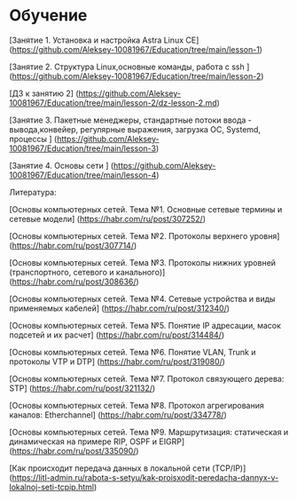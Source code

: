 # Обучение

[Занятие 1.  Установка и настройка Astra Linux CE] (https://github.com/Aleksey-10081967/Education/tree/main/lesson-1)

[Занятие 2. Структура Linux,основные команды, работа с ssh ] (https://github.com/Aleksey-10081967/Education/tree/main/lesson-2)

[ДЗ к занятию 2] (https://github.com/Aleksey-10081967/Education/tree/main/lesson-2/dz-lesson-2.md)

[Занятие 3. Пакетные менеджеры, стандартные потоки ввода - вывода,конвейер, регулярные выражения, загрузка ОС, Systemd, процессы  ] (https://github.com/Aleksey-10081967/Education/tree/main/lesson-3)

[Занятие 4. Основы сети  ] (https://github.com/Aleksey-10081967/Education/tree/main/lesson-4)










Литература:

[Основы компьютерных сетей. Тема №1. Основные сетевые термины и сетевые модели] (https://habr.com/ru/post/307252/)

[Основы компьютерных сетей. Тема №2. Протоколы верхнего уровня] (https://habr.com/ru/post/307714/)

[Основы компьютерных сетей. Тема №3. Протоколы нижних уровней (транспортного, сетевого и канального)] (https://habr.com/ru/post/308636/)

[Основы компьютерных сетей. Тема №4. Сетевые устройства и виды применяемых кабелей] (https://habr.com/ru/post/312340/)

[Основы компьютерных сетей. Тема №5. Понятие IP адресации, масок подсетей и их расчет] (https://habr.com/ru/post/314484/)

[Основы компьютерных сетей. Тема №6. Понятие VLAN, Trunk и протоколы VTP и DTP] (https://habr.com/ru/post/319080/)

[Основы компьютерных сетей. Тема №7. Протокол связующего дерева: STP] (https://habr.com/ru/post/321132/)

[Основы компьютерных сетей. Тема №8. Протокол агрегирования каналов: Etherchannel] (https://habr.com/ru/post/334778/)

[Основы компьютерных сетей. Тема №9. Маршрутизация: статическая и динамическая на примере RIP, OSPF и EIGRP] (https://habr.com/ru/post/335090/)

[Как происходит передача данных в локальной сети (TCP/IP)] (https://litl-admin.ru/rabota-s-setyu/kak-proisxodit-peredacha-dannyx-v-lokalnoj-seti-tcpip.html)
